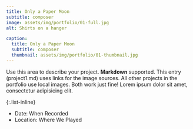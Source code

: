 ```yaml
---
title: Only a Paper Moon
subtitle: composer
image: assets/img/portfolio/01-full.jpg
alt: Shirts on a hanger

caption:
  title: Only a Paper Moon
  subtitle: composer
  thumbnail: assets/img/portfolio/01-thumbnail.jpg
---
```

Use this area to describe your project. **Markdown** supported. This entry (project1.md) uses links for the image sources. All other projects in the portfolio use local images. Both work just fine! Lorem ipsum dolor sit amet, consectetur adipisicing elit. 

{:.list-inline}
- Date: When Recorded
- Location: Where We Played
